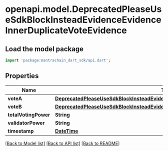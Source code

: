 # openapi.model.DeprecatedPleaseUseSdkBlockInsteadEvidenceEvidenceInnerDuplicateVoteEvidence

## Load the model package
```dart
import 'package:mantrachain_dart_sdk/api.dart';
```

## Properties
Name | Type | Description | Notes
------------ | ------------- | ------------- | -------------
**voteA** | [**DeprecatedPleaseUseSdkBlockInsteadEvidenceEvidenceInnerDuplicateVoteEvidenceVoteA**](DeprecatedPleaseUseSdkBlockInsteadEvidenceEvidenceInnerDuplicateVoteEvidenceVoteA.md) |  | [optional] 
**voteB** | [**DeprecatedPleaseUseSdkBlockInsteadEvidenceEvidenceInnerDuplicateVoteEvidenceVoteA**](DeprecatedPleaseUseSdkBlockInsteadEvidenceEvidenceInnerDuplicateVoteEvidenceVoteA.md) |  | [optional] 
**totalVotingPower** | **String** |  | [optional] 
**validatorPower** | **String** |  | [optional] 
**timestamp** | [**DateTime**](DateTime.md) |  | [optional] 

[[Back to Model list]](../README.md#documentation-for-models) [[Back to API list]](../README.md#documentation-for-api-endpoints) [[Back to README]](../README.md)


